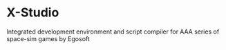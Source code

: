 # X-Studio
Integrated development environment and script compiler for AAA series of space-sim games by Egosoft
